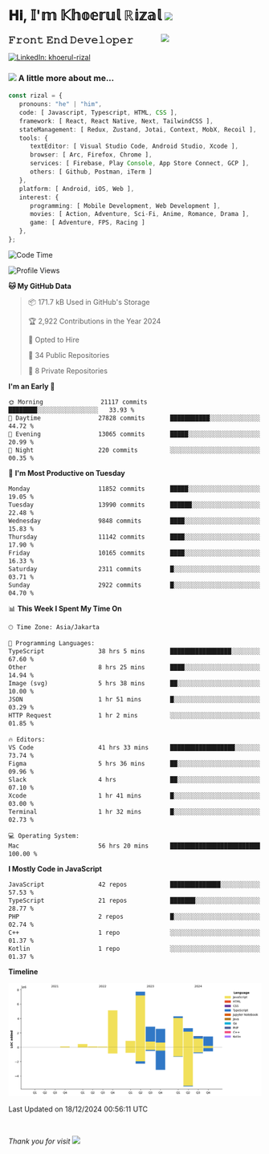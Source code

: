 <h1> 𝐇𝐢, 𝕀'𝕞 𝕂𝕙𝕠𝕖𝕣𝕦𝕝 ℝ𝕚𝕫𝕒𝕝 <img src="https://media.giphy.com/media/mGcNjsfWAjY5AEZNw6/giphy.gif" width="50"></h1>
<img align='right' src="https://media.giphy.com/media/v1.Y2lkPTc5MGI3NjExOWI2ajR2NGJubzBsZHFuaHMwajRrcDNsNXJwOG8yb3F0NjhkNXF4OSZlcD12MV9pbnRlcm5hbF9naWZfYnlfaWQmY3Q9cw/fkZukR450RQ1qnGaq9/giphy.gif" width="200">
<strong style="font-size:20px;">𝙵𝚛𝚘𝚗𝚝 𝙴𝚗𝚍 𝙳𝚎𝚟𝚎𝚕𝚘𝚙𝚎𝚛</strong>
</p></em>

[![LinkedIn: khoerul-rizal](https://img.shields.io/badge/khoerul--rizal-blue?style=flat-square&logo=Linkedin&logoColor=white&link=https://www.linkedin.com/in/khoerul-rizal/)](https://www.linkedin.com/in/khoerul-rizal/)

### <img src="https://media.giphy.com/media/VgCDAzcKvsR6OM0uWg/giphy.gif" width="50"> A little more about me...

```typescript
const rizal = {
   pronouns: "he" | "him",
   code: [ Javascript, Typescript, HTML, CSS ],
   framework: [ React, React Native, Next, TailwindCSS ],
   stateManagement: [ Redux, Zustand, Jotai, Context, MobX, Recoil ],
   tools: {
      textEditor: [ Visual Studio Code, Android Studio, Xcode ],
      browser: [ Arc, Firefox, Chrome ],
      services: [ Firebase, Play Console, App Store Connect, GCP ],
      others: [ Github, Postman, iTerm ]
   },
   platform: [ Android, iOS, Web ],
   interest: {
      programming: [ Mobile Development, Web Development ],
      movies: [ Action, Adventure, Sci-Fi, Anime, Romance, Drama ],
      game: [ Adventure, FPS, Racing ]
   },
};
```

<!--START_SECTION:waka-->
![Code Time](http://img.shields.io/badge/Code%20Time-1%2C857%20hrs%2024%20mins-blue)

![Profile Views](http://img.shields.io/badge/Profile%20Views-0-blue)

**🐱 My GitHub Data** 

> 📦 171.7 kB Used in GitHub's Storage 
 > 
> 🏆 2,922 Contributions in the Year 2024
 > 
> 💼 Opted to Hire
 > 
> 📜 34 Public Repositories 
 > 
> 🔑 8 Private Repositories 
 > 
**I'm an Early 🐤** 

```text
🌞 Morning                21117 commits       ████████░░░░░░░░░░░░░░░░░   33.93 % 
🌆 Daytime                27828 commits       ███████████░░░░░░░░░░░░░░   44.72 % 
🌃 Evening                13065 commits       █████░░░░░░░░░░░░░░░░░░░░   20.99 % 
🌙 Night                  220 commits         ░░░░░░░░░░░░░░░░░░░░░░░░░   00.35 % 
```
📅 **I'm Most Productive on Tuesday** 

```text
Monday                   11852 commits       █████░░░░░░░░░░░░░░░░░░░░   19.05 % 
Tuesday                  13990 commits       ██████░░░░░░░░░░░░░░░░░░░   22.48 % 
Wednesday                9848 commits        ████░░░░░░░░░░░░░░░░░░░░░   15.83 % 
Thursday                 11142 commits       ████░░░░░░░░░░░░░░░░░░░░░   17.90 % 
Friday                   10165 commits       ████░░░░░░░░░░░░░░░░░░░░░   16.33 % 
Saturday                 2311 commits        █░░░░░░░░░░░░░░░░░░░░░░░░   03.71 % 
Sunday                   2922 commits        █░░░░░░░░░░░░░░░░░░░░░░░░   04.70 % 
```


📊 **This Week I Spent My Time On** 

```text
🕑︎ Time Zone: Asia/Jakarta

💬 Programming Languages: 
TypeScript               38 hrs 5 mins       █████████████████░░░░░░░░   67.60 % 
Other                    8 hrs 25 mins       ████░░░░░░░░░░░░░░░░░░░░░   14.94 % 
Image (svg)              5 hrs 38 mins       ██░░░░░░░░░░░░░░░░░░░░░░░   10.00 % 
JSON                     1 hr 51 mins        █░░░░░░░░░░░░░░░░░░░░░░░░   03.29 % 
HTTP Request             1 hr 2 mins         ░░░░░░░░░░░░░░░░░░░░░░░░░   01.85 % 

🔥 Editors: 
VS Code                  41 hrs 33 mins      ██████████████████░░░░░░░   73.74 % 
Figma                    5 hrs 36 mins       ██░░░░░░░░░░░░░░░░░░░░░░░   09.96 % 
Slack                    4 hrs               ██░░░░░░░░░░░░░░░░░░░░░░░   07.10 % 
Xcode                    1 hr 41 mins        █░░░░░░░░░░░░░░░░░░░░░░░░   03.00 % 
Terminal                 1 hr 32 mins        █░░░░░░░░░░░░░░░░░░░░░░░░   02.73 % 

💻 Operating System: 
Mac                      56 hrs 20 mins      █████████████████████████   100.00 % 
```

**I Mostly Code in JavaScript** 

```text
JavaScript               42 repos            ██████████████░░░░░░░░░░░   57.53 % 
TypeScript               21 repos            ███████░░░░░░░░░░░░░░░░░░   28.77 % 
PHP                      2 repos             █░░░░░░░░░░░░░░░░░░░░░░░░   02.74 % 
C++                      1 repo              ░░░░░░░░░░░░░░░░░░░░░░░░░   01.37 % 
Kotlin                   1 repo              ░░░░░░░░░░░░░░░░░░░░░░░░░   01.37 % 
```



**Timeline**

![Lines of Code chart](https://raw.githubusercontent.com/khoerulrizal/khoerulrizal/main/assets/bar_graph.png)


 Last Updated on 18/12/2024 00:56:11 UTC
<!--END_SECTION:waka-->
</details>
<br/>

<em>Thank you for visit</em> <img src="https://media.giphy.com/media/v1.Y2lkPTc5MGI3NjExcHdvNm1qZWtjaGw0ZjdwM3Z3NnY2dHlueTVuODBta2FiY20wM2YybSZlcD12MV9pbnRlcm5hbF9naWZfYnlfaWQmY3Q9cw/tV25tpdKqdFa9x81k2/giphy.gif" width="40">

